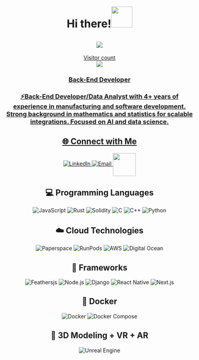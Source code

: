 <h1 align="center">Hi there!<img src="https://github.com/mitul3737/mitul3737/blob/main/Wave.gif" height="55px" width="55px"></h1>

<h2 align="center"><a href="https://github.com/DenverCoder1/readme-typing-svg"><img src="https://readme-typing-svg.demolab.com/?lines=Back%20End%20Developer;I%20Am%20Micronaut&font=Fira%20Code&center=true&width=440&height=45&color=ff0000&vCenter=true&size=30&pause=1000"></h2>

<p align="center"> 
  Visitor count<br>
  <img src="https://profile-counter.glitch.me/Mutai-Gilbert/count.svg" />
</p>
 
<h3 align="center">Back-End Developer </h3>

 <h3 align="center">⚡Back-End Developer/Data Analyst with 4+ years of experience in manufacturing and software development. Strong background in mathematics and statistics for scalable integrations. Focused on AI and data science.</h3>

</h3>

<div align="center">
    <h2>🌐 Connect with Me</h2>
    <a href="https://www.linkedin.com/in/mutai-kipkoech/">
        <img src="https://img.shields.io/badge/LinkedIn-0077B5?style=for-the-badge&logo=linkedin&logoColor=white" alt="LinkedIn"/>
    </a>
    <a href="mailto:mutaigilbert85@gmail.com">
        <img src="https://img.shields.io/badge/Email-d14836?style=for-the-badge&logo=gmail&logoColor=white" alt="Email"/>
    </a>
    <a  href="https://twitter.com/iam_pkoech"  target="_blank">
       <img  align="center"  src="https://user-images.githubusercontent.com/98466955/195566671-f3328fbe-1b77-4500-b6fb-b9d92fa9c011.gif" height="60"  width="60"  /> 
    </a>
<!--     <a href="https://soliditydeveloper.ca/"> -->
<!--      <a href="https://rebl.ai/">
        <img src="https://img.shields.io/badge/Website-000000?style=for-the-badge&logo=internetexplorer&logoColor=white" alt="Website"/>
    </a> -->
</div>

<h2 align="center">💻 Programming Languages</h2>
<div align="center">
    <img src="https://img.shields.io/badge/JavaScript-F7DF1E?style=for-the-badge&logo=javascript&logoColor=black" alt="JavaScript"/>
    <img src="https://img.shields.io/badge/Rust-000000?style=for-the-badge&logo=rust&logoColor=white" alt="Rust"/>
    <img src="https://img.shields.io/badge/Solidity-363636?style=for-the-badge&logo=solidity&logoColor=white" alt="Solidity"/>
    <img src="https://img.shields.io/badge/C-00599C?style=for-the-badge&logo=c&logoColor=white" alt="C"/>
    <img src="https://img.shields.io/badge/C++-00599C?style=for-the-badge&logo=cpp&logoColor=white" alt="C++"/>
    <img src="https://img.shields.io/badge/Python-3776AB?style=for-the-badge&logo=python&logoColor=white" alt="Python"/>
</div>

<h2 align="center">☁️ Cloud Technologies</h2>
<div align="center">
    <img src="https://img.shields.io/badge/Paperspace-00599C?style=for-the-badge&logo=paperspace&logoColor=white" alt="Paperspace"/>
    <img src="https://img.shields.io/badge/RunPods-00599C?style=for-the-badge&logo=runpods&logoColor=white" alt="RunPods"/>
    <img src="https://img.shields.io/badge/AWS-FF9900?style=for-the-badge&logo=amazonaws&logoColor=white" alt="AWS"/>
    <img src="https://img.shields.io/badge/Digital_Ocean-0082FF?style=for-the-badge&logo=digitalocean&logoColor=white" alt="Digital Ocean"/>
</div>

<h2 align="center">🔧 Frameworks</h2>
<div align="center">
    <img src="https://img.shields.io/badge/Feathersjs-3B2E5A?style=for-the-badge&logo=feathersjs&logoColor=white" alt="Feathersjs"/>
    <img src="https://img.shields.io/badge/Node.js-339933?style=for-the-badge&logo=nodedotjs&logoColor=white" alt="Node.js"/>
    <img src="https://img.shields.io/badge/Django-092E20?style=for-the-badge&logo=django&logoColor=green" alt="Django"/>
    <img src="https://img.shields.io/badge/React_Native-20232A?style=for-the-badge&logo=react&logoColor=61DAFB" alt="React Native"/>
    <img src="https://img.shields.io/badge/Next.js-000000?style=for-the-badge&logo=nextdotjs&logoColor=white" alt="Next.js"/>
</div>

<h2 align="center">🐳 Docker</h2>
<div align="center">
    <img src="https://img.shields.io/badge/Docker-2496ED?style=for-the-badge&logo=docker&logoColor=white" alt="Docker"/>
    <img src="https://img.shields.io/badge/Docker_Compose-2496ED?style=for-the-badge&logo=docker&logoColor=white" alt="Docker Compose"/>
</div>

<h2 align="center">👾 3D Modeling + VR + AR</h2>
<div align="center">
<!--     <p>In the immersive domains of 3D Modeling, Virtual Reality (VR), and Augmented Reality (AR), I apply my expertise to bring digital creations to life. Leveraging industry-leading tools, I sculpt, render, and animate with precision, while pioneering VR and AR experiences that bridge the gap between virtuality and reality.</p> -->
    <img src="https://img.shields.io/badge/Unreal_Engine-313131?style=for-the-badge&logo=unreal-engine&logoColor=white" alt="Unreal Engine"/>
</div>

